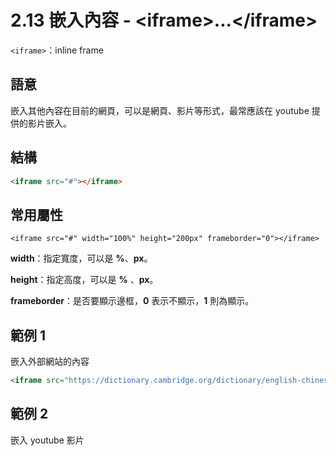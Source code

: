 # 2.13 嵌入內容 - &lt;iframe&gt;...&lt;/iframe&gt;

`<iframe>`：inline frame

## 語意

嵌入其他內容在目前的網頁，可以是網頁、影片等形式，最常應該在 youtube 提供的影片嵌入。

## 結構

```html
<iframe src="#"></iframe>
```

## 常用屬性

```
<iframe src="#" width="100%" height="200px" frameborder="0"></iframe>
```

**width**：指定寬度，可以是 **%**、**px**。

**height**：指定高度，可以是 **%** 、**px**。

**frameborder**：是否要顯示邊框，**0** 表示不顯示，**1** 則為顯示。

## 範例 1

嵌入外部網站的內容

```html
<iframe src="https://dictionary.cambridge.org/dictionary/english-chinese-traditional/table"></iframe>
```

## 範例 2

嵌入 youtube 影片

